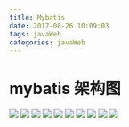 ```yaml
---
title: Mybatis
date: 2017-08-26 10:09:03
tags: javaWeb
categories: javaWeb
---
```

# mybatis 架构图
![](http://ww1.sinaimg.cn/large/005Y4715gy1fiww0d1m92j30my0gxadu.jpg)
![](http://ww1.sinaimg.cn/large/005Y4715gy1fiww3tfyv2j30kz0irjud.jpg)
![](http://ww1.sinaimg.cn/large/005Y4715gy1fiww4d8yz5j30lr07hwes.jpg)
![](http://ww1.sinaimg.cn/large/005Y4715gy1fiww6l5zxnj30t40pkjuk.jpg)
![](http://ww1.sinaimg.cn/large/005Y4715gy1fiwwanqpy7j30x20o2q6l.jpg)
![](http://ww1.sinaimg.cn/large/005Y4715gy1fiwwbre8spj30x40nkjum.jpg)
![](http://ww1.sinaimg.cn/large/005Y4715gy1fiwwcqxmznj30wr0btwfo.jpg)
![](http://ww1.sinaimg.cn/large/005Y4715gy1fiwwdf5c55j31190hudiv.jpg)
![](http://ww1.sinaimg.cn/large/005Y4715gy1fiwwepb871j30pj0fadgt.jpg)
![](http://ww1.sinaimg.cn/large/005Y4715gy1fiwwf9a6vnj30w20ey0ty.jpg)
